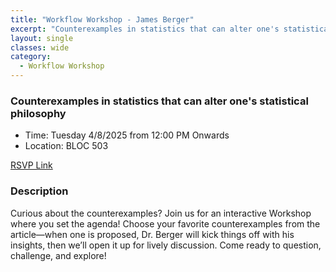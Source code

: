 ```yaml
---
title: "Workflow Workshop - James Berger"
excerpt: "Counterexamples in statistics that can alter one's statistical philosophy"
layout: single
classes: wide
category:
  - Workflow Workshop
---
```



<!--
<img src="https://github.com/tamusgsa/tamusgsa.github.io/blob/master/assets/images/workflow_workshops/Bruce_Nov_14_2024/IMG_5651.JPG?raw=true" alt="Header" width="315" style="float: right;"> 
-->


### Counterexamples in statistics that can alter one's statistical philosophy
- Time: Tuesday 4/8/2025 from 12:00 PM Onwards
- Location: BLOC 503


[RSVP Link](<https://urldefense.com/v3/__https://docs.google.com/forms/d/e/1FAIpQLSdA0-j5LUwcvKAD655Fbl9YLihOQWFD6R7HDxSYjYk_zmXw7w/viewform?usp=sharing__;!!KwNVnqRv!ExIgONNu_0XeOBQlI__g8QQ04iNuogjaJwBYEgi_Oku1E_cLVxavplGrkC_C2h07rXWjLOqPFpH3F05CNdUxHWhUUIFGJNS59TFS$>)

### Description
Curious about the counterexamples?
Join us for an interactive Workshop
where you set the agenda! Choose
your favorite counterexamples from
the article—when one is proposed, Dr.
Berger will kick things off with his
insights, then we’ll open it up for
lively discussion. Come ready to
question, challenge, and explore! 


<!-- ### Presentation
<iframe src="" width="640" height="480" allow="autoplay"></iframe> -->

<!--
### Recording
<iframe width="560" height="315" src="https://www.youtube.com/embed/fJ08Ntfyt80?si=_jtKxOHt6jHJnuUx" title="YouTube video player" frameborder="0" allow="accelerometer; autoplay; clipboard-write; encrypted-media; gyroscope; picture-in-picture; web-share" referrerpolicy="strict-origin-when-cross-origin" allowfullscreen></iframe>
-->

<!--
### Gallery 

{% include gallery id="layouts_gallery" %}
-->
